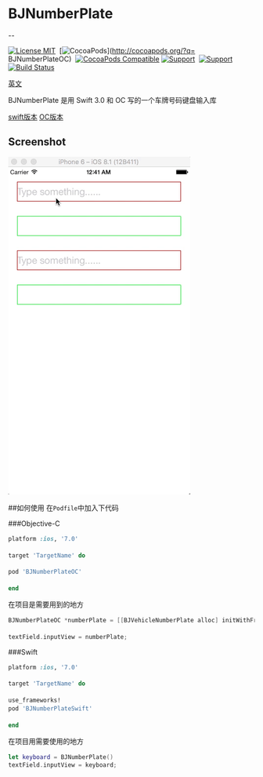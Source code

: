 # BJNumberPlate
--

[![License MIT](https://img.shields.io/badge/license-MIT-green.svg?style=flat)](https://github.com/iusn/BJNumberPlate/blob/master/LICENSE)&nbsp;
[![CocoaPods](http://img.shields.io/cocoapods/p/BJNumberPlateOC.svg?style=flat)](http://cocoapods.org/?q= BJNumberPlateOC)&nbsp;
[![CocoaPods Compatible](https://img.shields.io/cocoapods/v/BJNumberPlateOC.svg)](https://img.shields.io/cocoapods/v/BJNumberPlateOC.svg)
[![Support](https://img.shields.io/badge/support-iOS7.0+-blue.svg?style=flat)](https://www.apple.com/nl/ios/)&nbsp;
[![Support](https://img.shields.io/badge/support-Autolayout-orange.svg?style=flatt)](https://www.apple.com/)&nbsp;
[![Build Status](https://travis-ci.org/yate1996/YYStock.svg?branch=master)](https://github.com/iusn/BJNumberPlate)

[英文](https://github.com/iusn/BJNumberPlate/blob/master/README.md)

BJNumberPlate 是用 Swift 3.0 和 OC 写的一个车牌号码键盘输入库

[swift版本](https://github.com/iusn/BJNumberPlateSwift)
[OC版本](https://github.com/iusn/BJNumberPlateOC)

## Screenshot

![image](https://github.com/iusn/BJNumberPlate/blob/master/gif.gif)

##如何使用
在`Podfile`中加入下代码

###Objective-C
```ruby
platform :ios, '7.0'

target 'TargetName' do

pod 'BJNumberPlateOC'

end
```
在项目是需要用到的地方

```objective-c
BJNumberPlateOC *numberPlate = [[BJVehicleNumberPlate alloc] initWithFrame:CGRectZero];

textField.inputView = numberPlate;

```

###Swift
```ruby
platform :ios, '7.0'

target 'TargetName' do

use_frameworks!
pod 'BJNumberPlateSwift'

end
```
在项目用需要使用的地方

```swift
let keyboard = BJNumberPlate()
textField.inputView = keyboard;
```
